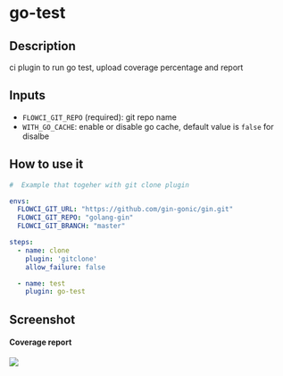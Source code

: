 # go-test

## Description

ci plugin to run go test, upload coverage percentage and report

## Inputs

- `FLOWCI_GIT_REPO` (required): git repo name
- `WITH_GO_CACHE`: enable or disable go cache, default value is `false` for disalbe

## How to use it

```yml
#  Example that togeher with git clone plugin

envs:
  FLOWCI_GIT_URL: "https://github.com/gin-gonic/gin.git"
  FLOWCI_GIT_REPO: "golang-gin"
  FLOWCI_GIT_BRANCH: "master"

steps:
  - name: clone
    plugin: 'gitclone'
    allow_failure: false

  - name: test
    plugin: go-test
```

## Screenshot

#### Coverage report

![](https://raw.githubusercontent.com/gy2006/flowci-plugin-go-test/master/resources/coverage-report.png)